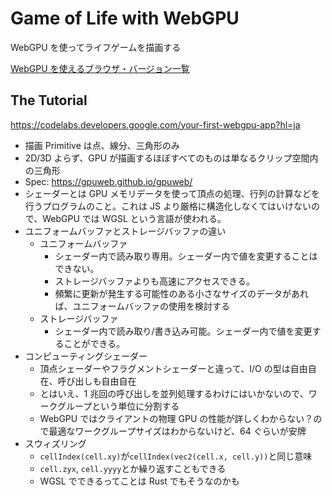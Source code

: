 # Game of Life with WebGPU

WebGPU を使ってライフゲームを描画する

[WebGPU を使えるブラウザ・バージョン一覧](https://developer.mozilla.org/en-US/docs/Web/API/WebGPU_API#browser_compatibility)

## The Tutorial

https://codelabs.developers.google.com/your-first-webgpu-app?hl=ja

- 描画 Primitive は点、線分、三角形のみ
- 2D/3D よらず、GPU が描画するほぼすべてのものは単なるクリップ空間内の三角形
- Spec: https://gpuweb.github.io/gpuweb/
- シェーダーとは GPU メモリデータを使って頂点の処理、行列の計算などを行うプログラムのこと。これは JS より厳格に構造化しなくてはいけないので、WebGPU では WGSL という言語が使われる。
- ユニフォームバッファとストレージバッファの違い
  - ユニフォームバッファ
    - シェーダー内で読み取り専用。シェーダー内で値を変更することはできない。
    - ストレージバッファよりも高速にアクセスできる。
    - 頻繁に更新が発生する可能性のある小さなサイズのデータがあれば、ユニフォームバッファの使用を検討する
  - ストレージバッファ
    - シェーダー内で読み取り/書き込み可能。シェーダー内で値を変更することができる。
- コンピューティングシェーダー
  - 頂点シェーダーやフラグメントシェーダーと違って、I/O の型は自由自在、呼び出しも自由自在
  - とはいえ、1 兆回の呼び出しを並列処理するわけにはいかないので、ワークグループという単位に分割する
  - WebGPU ではクライアントの物理 GPU の性能が詳しくわからない？ので最適なワークグループサイズはわからないけど、64 ぐらいが安牌
- スウィズリング
  - `cellIndex(cell.xy)`が`cellIndex(vec2(cell.x, cell.y))`と同じ意味
  - `cell.zyx`, `cell.yyyy`とか繰り返すこともできる
  - WGSL でできるってことは Rust でもそうなのかも
